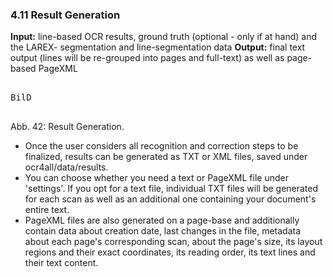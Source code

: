 ### 4.11	Result Generation

**Input:** line-based OCR results, ground truth (optional - only if at hand) and the LAREX- segmentation and line-segmentation data
**Output:** final text output (lines will be re-grouped into pages and full-text) as well as page- based PageXML


<pre>

BilD

</pre>

Abb. 42: Result Generation.

- Once the user considers all recognition and correction steps to be finalized, results can be generated as TXT or XML files, saved under ocr4all/data/results.
- You can choose whether you need a text or PageXML file under 'settings'. If you opt for a text file, individual TXT files will be generated for each scan as well as an additional one containing your document's entire text.
- PageXML files are also generated on a page-base and additionally contain data about creation date, last changes in the file, metadata about each page's corresponding scan, about the page's size, its layout regions and their exact coordinates, its reading order, its text lines and their text content.

